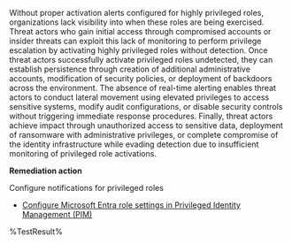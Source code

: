 Without proper activation alerts configured for highly privileged roles, organizations lack visibility into when these roles are being exercised. Threat actors who gain initial access through compromised accounts or insider threats can exploit this lack of monitoring to perform privilege escalation by activating highly privileged roles without detection. Once threat actors successfully activate privileged roles undetected, they can establish persistence through creation of additional administrative accounts, modification of security policies, or deployment of backdoors across the environment. The absence of real-time alerting enables threat actors to conduct lateral movement using elevated privileges to access sensitive systems, modify audit configurations, or disable security controls without triggering immediate response procedures. Finally, threat actors achieve impact through unauthorized access to sensitive data, deployment of ransomware with administrative privileges, or complete compromise of the identity infrastructure while evading detection due to insufficient monitoring of privileged role activations.

**Remediation action**

Configure notifications for privileged roles
- [Configure Microsoft Entra role settings in Privileged Identity Management (PIM)](https://learn.microsoft.com/entra/id-governance/privileged-identity-management/pim-how-to-change-default-settings#require-justification-on-active-assignment)
<!--- Results --->
%TestResult%
